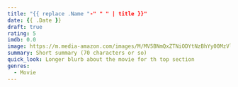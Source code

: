```yaml
---
title: "{{ replace .Name "-" " " | title }}"
date: {{ .Date }}
draft: true
rating: 5
imdb: 0.0
image: https://m.media-amazon.com/images/M/MV5BNmQxZTNiODYtNzBhYy00MzVlLWJlN2UtNTc4YWZjMDIwMmEzXkEyXkFqcGdeQXVyMTkxNjUyNQ@@._V1_SX300.jpg
summary: Short summary (70 characters or so)
quick_look: Longer blurb about the movie for th top section
genres:
  - Movie
---
```


